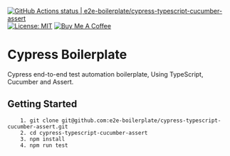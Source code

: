 [![GitHub Actions status | e2e-boilerplate/cypress-typescript-cucumber-assert](https://github.com/e2e-boilerplate/cypress-typescript-cucumber-assert/workflows/cypress-typescript-cucumber-assert/badge.svg)](https://github.com/e2e-boilerplate/cypress-typescript-cucumber-assert/actions?workflow=cypress-typescript-cucumber-assert) [![License: MIT](https://img.shields.io/badge/License-MIT-yellow.svg)](https://opensource.org/licenses/MIT) [![Buy Me A Coffee](https://img.shields.io/badge/buy-me%20coffee-orange)](https://www.buymeacoffee.com/xgirma)

# Cypress Boilerplate

Cypress end-to-end test automation boilerplate, Using TypeScript, Cucumber and Assert.

## Getting Started

    	1. git clone git@github.com:e2e-boilerplate/cypress-typescript-cucumber-assert.git
    	2. cd cypress-typescript-cucumber-assert
    	3. npm install
    	4. npm run test
